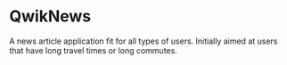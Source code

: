 # QwikNews

A news article application fit for all types of users. Initially aimed at users that have long travel times or long commutes.

